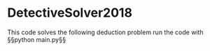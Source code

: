 # DetectiveSolver2018
This code solves the following deduction problem
run the code with
§§python main.py§§
